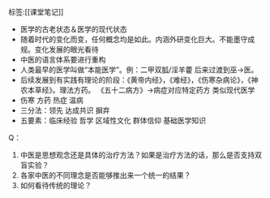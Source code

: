 标签:[[课堂笔记]]
+ 医学的古老状态＆医学的现代状态
+ 随着时代的变化而变，任何概念均是如此。内涵外研变化巨大。不能墨守成规。变化发展的眼光看待
+ 中医的语言体系要进行重构
+ 人类最早的医学叫做“本能医学”。例：二甲双胍/淫羊藿 后来过渡到巫→医。
+ 后续发展到有实践有理论的阶段：《黄帝内经》，《难经》，《伤寒杂病论》，《神农本草经》。理法方药。 《五十二病方》→病症对应特定药方 类似现代医学
+ 伤寒 方药 热症 温病
+ 三分法：领先 达成共识 摒弃
+ 五要素：临床经验 哲学 区域性文化 群体信仰 基础医学知识

Q：
1. 中医是思想观念还是具体的治疗方法？如果是治疗方法的话，那么是否支持双盲实验？
2. 各家中医的不同理念是否能够推出来一个统一的结果？
3. 如何看待传统的理论？